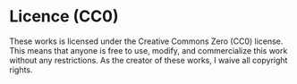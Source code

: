 # Licence (CC0)

These works is licensed under the Creative Commons Zero (CC0) license. This means that anyone is free to use, modify, and commercialize this work without any restrictions. As the creator of these works, I waive all copyright rights.